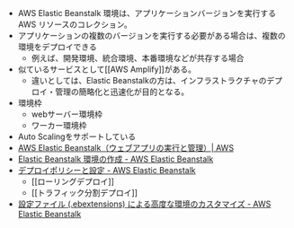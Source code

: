 - AWS Elastic Beanstalk 環境は、アプリケーションバージョンを実行する AWS リソースのコレクション。
- アプリケーションの複数のバージョンを実行する必要がある場合は、複数の環境をデプロイできる
	- 例えば、開発環境、統合環境、本番環境などが共存する場合
- 似ているサービスとして[[AWS Amplify]]がある。
	- 違いとしては、Elastic Beanstalkの方は、インフラストラクチャのデプロイ・管理の簡略化と迅速化が目的となる。
- 環境枠
	- webサーバー環境枠
	- ワーカー環境枠
- Auto Scalingをサポートしている
- [AWS Elastic Beanstalk（ウェブアプリの実行と管理）| AWS](https://aws.amazon.com/jp/elasticbeanstalk/)
- [Elastic Beanstalk 環境の作成 - AWS Elastic Beanstalk](https://docs.aws.amazon.com/ja_jp/elasticbeanstalk/latest/dg/using-features.environments.html)
- [デプロイポリシーと設定 - AWS Elastic Beanstalk](https://docs.aws.amazon.com/ja_jp/elasticbeanstalk/latest/dg/using-features.rolling-version-deploy.html)
	- [[ローリングデプロイ]]
	- [[トラフィック分割デプロイ]]
 - [設定ファイル (.ebextensions) による高度な環境のカスタマイズ - AWS Elastic Beanstalk](https://docs.aws.amazon.com/ja_jp/elasticbeanstalk/latest/dg/ebextensions.html)